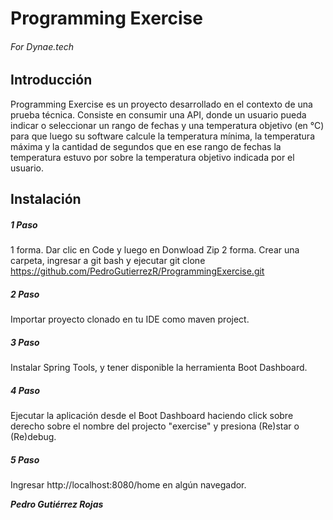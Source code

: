 # Programming Exercise 
###### For Dynae.tech

## Introducción
Programming Exercise es un proyecto desarrollado en el contexto de una prueba técnica. Consiste en consumir una API, donde un usuario pueda indicar o seleccionar un rango de fechas y una temperatura objetivo (en °C) para que luego su software calcule la temperatura mínima, la temperatura máxima y la cantidad de segundos que en ese rango de fechas la temperatura estuvo por sobre la temperatura objetivo indicada por el usuario.

## Instalación

##### 1 Paso
1 forma. Dar clic en Code y luego en Donwload Zip 
2 forma. Crear una carpeta, ingresar a git bash y ejecutar git clone https://github.com/PedroGutierrezR/ProgrammingExercise.git
##### 2 Paso
Importar proyecto clonado en tu IDE como maven project.
##### 3 Paso
Instalar Spring Tools, y tener disponible la herramienta Boot Dashboard.
##### 4 Paso
Ejecutar la aplicación desde el Boot Dashboard haciendo click sobre derecho sobre el nombre del projecto "exercise" y presiona (Re)star o (Re)debug.
##### 5 Paso
Ingresar http://localhost:8080/home en algún navegador.


***Pedro Gutiérrez Rojas***

